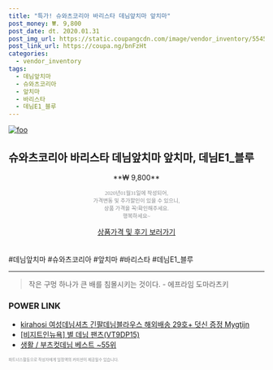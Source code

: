 ```yaml
--- 
title: "특가! 슈와츠코리아 바리스타 데님앞치마 앞치마" 
post_money: ₩. 9,800 
post_date: dt. 2020.01.31 
post_img_url: https://static.coupangcdn.com/image/vendor_inventory/5545/0fe1a875bb474466ffc1c7fdfcf2e21a8b069b78bac08aece50d8a03724a.jpg 
post_link_url: https://coupa.ng/bnFzHt 
categories: 
  - vendor_inventory 
tags: 
  - 데님앞치마 
  - 슈와츠코리아 
  - 앞치마 
  - 바리스타 
  - 데님E1_블루 
--- 
```

[![foo](https://static.coupangcdn.com/image/vendor_inventory/5545/0fe1a875bb474466ffc1c7fdfcf2e21a8b069b78bac08aece50d8a03724a.jpg)](https://coupa.ng/bnFzHt) 

## 슈와츠코리아 바리스타 데님앞치마 앞치마, 데님E1_블루 
<p style="text-align: center;">**₩ 9,800**</p> 
<p style="text-align: center;"><span style="color: #898c8f; font-family: Georgia,Times,serif; font-size: 0.75em;">2020년01월31일에 작성되어, <br>가격변동 및 추가할인이 있을 수 있으니,<br> 상품 가격을 꼭!확인해주세요.<br>행복하세요~</span> 
</p>	 
<div markdown="0" style="text-align: center;"><a href="https://coupa.ng/bnFzHt" class="btn btn--success">상품가격 및 후기 보러가기</a></div> 
<br><br> 
  #데님앞치마 #슈와츠코리아 #앞치마 #바리스타 #데님E1_블루 
<hr> 

> 작은 구멍 하나가 큰 배를 침몰시키는 것이다. - 에프라임 도마라츠키 


### POWER LINK

* <a href="https://blog.naver.com/an0733/221784470387" target="_blank">kirahosi 여성데님셔츠 긴팔데님블라우스 해외배송 29호+ 덧신 증정 Mygtijn</a>
* <a href="https://blog.naver.com/fasyy4321/221782092820" target="_blank">[비지트인뉴욕] 별 데님 팬츠(VT9DP15)</a>
* <a href="https://blog.naver.com/santokki14/221778798508" target="_blank">생활 / 부츠컷데님 베스트 ~55위</a>

<span style="color: #898c8f; font-family: Georgia,Times,serif; font-size: 0.55em;">파트너스활동으로 작성자에게 일정액의 커미션이 제공될수 있습니다.</span> 
